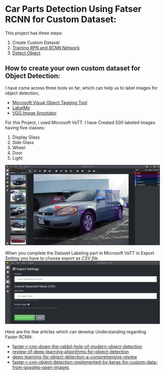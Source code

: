 # Car Parts Detection Using Fatser RCNN for Custom Dataset:
This project has three steps: 
1. Create Custom Dataset
2. [Training RPN and RCNN Network](FRCNNCarPartDetectionTrain.ipynb)
3. [Detect Object](FRCNNCarPartDetectionTest.ipynb)

## How to create your own custom dataset for Object Detection: 
I have come across three tools so far, which can help us to label images for object detection,
- [Microsoft Visual Object Tagging Tool](https://github.com/microsoft/VoTT)
- [LabelMe](http://labelme.csail.mit.edu/Release3.0/)
- [VGG Image Annotator](http://www.robots.ox.ac.uk/~vgg/software/via/)

For this Project, i used Microsoft VoTT. I have Created 500 labeled images having five classes:
1. Display Glass
2. Side Glass
3. Wheel
4. Door
5. Light

![LabeledImage](Utils/Images/LabeledImage.png)

When you complete the Dataset Labeling part in Microsoft VoTT in Export Setting you have to choose export as *CSV file*.
![ExportAsCsv](Utils/Images/ExportAsCSV.png)

Here are the few articles which can develop Understanding regarding Faster RCNN: 
- [faster-r-cnn-down-the-rabbit-hole-of-modern-object-detection](https://tryolabs.com/blog/2018/01/18/faster-r-cnn-down-the-rabbit-hole-of-modern-object-detection/)
- [review-of-deep-learning-algorithms-for-object-detection](https://medium.com/zylapp/review-of-deep-learning-algorithms-for-object-detection-c1f3d437b852)
- [deep-learning-for-object-detection-a-comprehensive-review](https://towardsdatascience.com/deep-learning-for-object-detection-a-comprehensive-review-73930816d8d9)
- [faster-r-cnn-object-detection-implemented-by-keras-for-custom-data-from-googles-open-images](https://towardsdatascience.com/faster-r-cnn-object-detection-implemented-by-keras-for-custom-data-from-googles-open-images-125f62b9141a)
